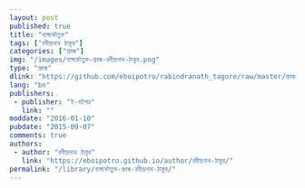 ```yaml
---
layout: post
published: true
title: "ব্যঙ্গকৌতুক"
tags: ["রবীন্দ্রনাথ ঠাকুর"]
categories: ["প্রবন্ধ"]
img: "/images/ব্যঙ্গকৌতুক-প্রবন্ধ-রবীন্দ্রনাথ-ঠাকুর.png"
type: "প্রবন্ধ"
dlink: "https://github.com/eboipotro/rabindranath_tagore/raw/master/প্রবন্ধ/ব্যঙ্গকৌতুক.epub"
lang: "bn"
publishers: 
 - publisher: "ই-বইপত্র"
   link: ""
moddate: "2016-01-10"
pubdate: "2015-09-07"
comments: true
authors: 
 - author: "রবীন্দ্রনাথ ঠাকুর"
   link: "https://eboipotro.github.io/author/রবীন্দ্রনাথ-ঠাকুর/"
permalink: "/library/ব্যঙ্গকৌতুক-প্রবন্ধ-রবীন্দ্রনাথ-ঠাকুর/"
---
```

